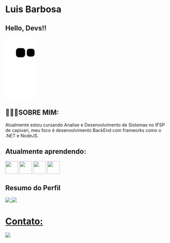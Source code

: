 # Luis Barbosa
## Hello, Devs!!
![Snake animation](https://github.com/LuisBarbosaGit/LuisBarbosaGit/blob/output/github-contribution-grid-snake.svg)

<h2>🧑🏻‍💼SOBRE MIM:</h2>

Atualmente estou cursando Analise e Desenvolvimento de Sistemas no IFSP de capivari, meu foco é desenvolvimento BackEnd com frameorks como o .NET e NodeJS.

<h2>Atualmente aprendendo:</h2>

<img loading="lazy" src="https://cdn.jsdelivr.net/gh/devicons/devicon@latest/icons/javascript/javascript-original.svg" width="40" height="40"/> <img loading="lazy" src="https://cdn.jsdelivr.net/gh/devicons/devicon@latest/icons/nodejs/nodejs-original-wordmark.svg" width="40" height="40" /> <img loading="lazy" src="https://cdn.jsdelivr.net/gh/devicons/devicon@latest/icons/postgresql/postgresql-original-wordmark.svg" width="40" height="40" /> <img loading="lazy" src="https://cdn.jsdelivr.net/gh/devicons/devicon@latest/icons/python/python-original.svg" width="40" height="40"/>

## Resumo do Perfil
<div>
<a href="https://github.com/LuisBarbosaGit">
<img loading="lazy" height="200em" src="https://github-readme-stats.vercel.app/api/top-langs/?username=LuisBarbosaGit&layout=compact&langs_count=7&theme=dracula"/>
          
<img loading="lazy" height="200em" src="https://github-readme-stats.vercel.app/api?username=LuisBarbosaGit&show_icons=true&theme=dracula&include_all_commits=true&count_private=true"/>
</div>
          

# Contato:
<a href = "mailto:luisbarbosa.santos@outlook.com"><img loading="lazy" src="https://img.shields.io/badge/Gmail-D14836?style=for-the-badge&logo=gmail&logoColor=white" target="_blank"></a>
